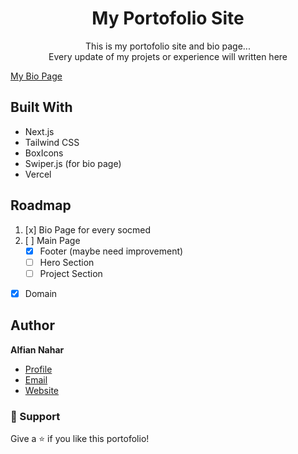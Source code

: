 <h1 align="center">My Portofolio Site</h1>

<p align="center">This is my portofolio site and bio page... <br />
Every update of my projets or experience will written here</p>
<a align="center" href="https://alfianahar,com" target="_blank"> My Bio Page </a>

## Built With

- Next.js
- Tailwind CSS
- BoxIcons
- Swiper.js (for bio page)
- Vercel

## Roadmap

1. [x] Bio Page for every socmed
2. [ ] Main Page
    - [x] Footer (maybe need improvement)
    - [ ] Hero Section
    - [ ] Project Section
- [x] Domain

## Author

**Alfian Nahar**

- [Profile](https://github.com/alfianahar "Alfian Nahar")
- [Email](mailto:alfian.aswinda@gmail.com? "Hi!")
- [Website](https://alfianahar.com/bio "Welcome")

### 🤝 Support

Give a ⭐️ if you like this portofolio!